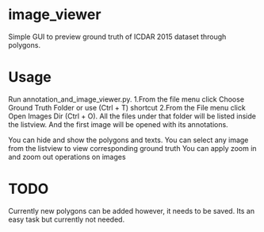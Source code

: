 # image_viewer
Simple GUI to preview ground truth of ICDAR 2015 dataset through polygons.


# Usage
Run annotation_and_image_viewer.py. 
1.From the file menu click Choose Ground Truth Folder or use (Ctrl + T) shortcut
2.From the File menu click Open Images Dir (Ctrl + O). 
All the files under that folder will be listed inside the listview. And the first image will be opened with its annotations.

You can hide and show the polygons and texts.
You can select any image from the listview to view corresponding ground truth
You can apply zoom in and zoom out operations on images

# TODO
Currently new polygons can be added however, it needs to be saved. Its an easy task but currently not needed.
